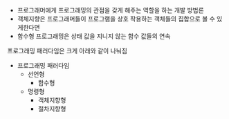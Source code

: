 - 프로그래머에게 프로그래밍의 관점을 갖게 해주는 역할을 하는 개발 방법론
- 객체지향은 프로그래머들이 프로그램을 상호 작용하는 객체들의 집합으로 볼 수 있게한다면
- 함수형 프로그래밍은 상태 값을 지니지 않는 함수 값들의 연속

프로그래밍 패러다임은 크게 아래와 같이 나눠짐

- 프로그래밍 패러다임
  - 선언형
    - 함수형
  - 명령형
    - 객체지향형
    - 절차지향형
